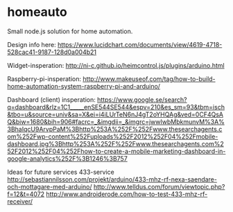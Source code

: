 homeauto
========

Small node.js solution for home automation. 

Design info here: https://www.lucidchart.com/documents/view/4619-4718-528cac41-9187-128d0a004b21

Widget-insperation:
http://ni-c.github.io/heimcontrol.js/plugins/arduino.html


Raspberry-pi-insperation: http://www.makeuseof.com/tag/how-to-build-home-automation-system-raspberry-pi-and-arduino/


Dashboard (client) insperation: https://www.google.se/search?q=dashboard&rlz=1C1_____enSE544SE544&espv=210&es_sm=93&tbm=isch&tbo=u&source=univ&sa=X&ei=i4iLUrTeN6nJ4gT2oYHQAg&ved=0CF4QsAQ&biw=1680&bih=906#facrc=_&imgdii=_&imgrc=jwwIwbMbkmunvM%3A%3BhaIqcU9ArvpPaM%3Bhttp%253A%252F%252Fwww.thesearchagents.com%252Fwp-content%252Fuploads%252F2012%252F04%252Fmobile-dashboard.jpg%3Bhttp%253A%252F%252Fwww.thesearchagents.com%252F2012%252F04%252Fhow-to-create-a-mobile-marketing-dashboard-in-google-analytics%252F%3B1246%3B757








Ideas for future services
433-service
http://sebastiannilsson.com/projekt/arduino/433-mhz-rf-nexa-saendare-och-mottagare-med-arduino/
http://www.telldus.com/forum/viewtopic.php?f=12&t=4072
http://www.androiderode.com/how-to-test-433-mhz-rf-receiver/
